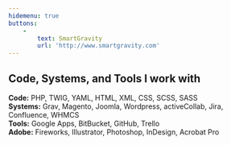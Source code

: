 ```yaml
---
hidemenu: true
buttons:
    -
        text: SmartGravity
        url: 'http://www.smartgravity.com'
---
```


## Code, Systems, and Tools I work with

**Code:** PHP, TWIG, YAML, HTML, XML, CSS, SCSS, SASS<br>
**Systems:** Grav, Magento, Joomla, Wordpress, activeCollab, Jira, Confluence, WHMCS<br>
**Tools:** Google Apps, BitBucket, GitHub, Trello<br>
**Adobe:** Fireworks, Illustrator, Photoshop, InDesign, Acrobat Pro
